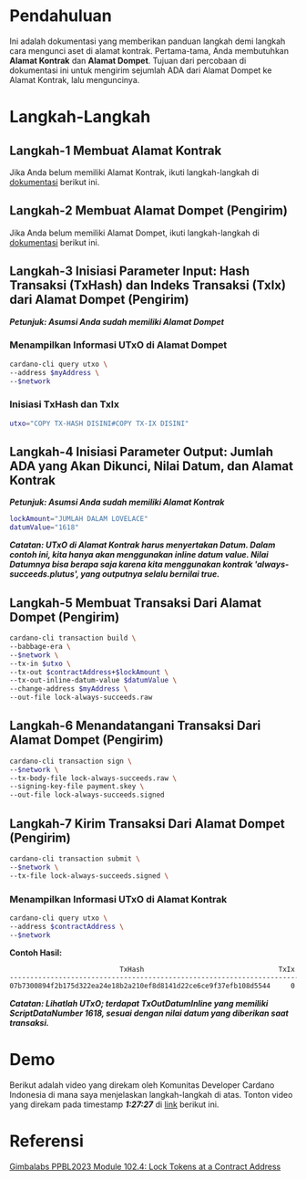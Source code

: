 # Pendahuluan

Ini adalah dokumentasi yang memberikan panduan langkah demi langkah cara mengunci aset di alamat kontrak. Pertama-tama, Anda membutuhkan **Alamat Kontrak** dan **Alamat Dompet**. Tujuan dari percobaan di dokumentasi ini untuk mengirim sejumlah ADA dari Alamat Dompet ke Alamat Kontrak, lalu menguncinya.

# Langkah-Langkah

## Langkah-1 Membuat Alamat Kontrak

Jika Anda belum memiliki Alamat Kontrak, ikuti langkah-langkah di [dokumentasi](https://github.com/ValdryanIvandito/cardano-lock-unlocking-assets-guide/blob/main/generate-contract-address-id.md) berikut ini.

## Langkah-2 Membuat Alamat Dompet (Pengirim)

Jika Anda belum memiliki Alamat Dompet, ikuti langkah-langkah di [dokumentasi](https://github.com/ValdryanIvandito/cardano-basic-transaction-guide/blob/main/generate-wallet-address-id.md) berikut ini.

## Langkah-3 Inisiasi Parameter Input: Hash Transaksi (TxHash) dan Indeks Transaksi (TxIx) dari Alamat Dompet (Pengirim)

**_Petunjuk: Asumsi Anda sudah memiliki Alamat Dompet_**

### Menampilkan Informasi UTxO di Alamat Dompet

```bash
cardano-cli query utxo \
--address $myAddress \
--$network
```

### Inisiasi TxHash dan TxIx

```bash
utxo="COPY TX-HASH DISINI#COPY TX-IX DISINI"
```

## Langkah-4 Inisiasi Parameter Output: Jumlah ADA yang Akan Dikunci, Nilai Datum, dan Alamat Kontrak

**_Petunjuk: Asumsi Anda sudah memiliki Alamat Kontrak_**

```bash
lockAmount="JUMLAH DALAM LOVELACE"
datumValue="1618"
```

**_Catatan: UTxO di Alamat Kontrak harus menyertakan Datum. Dalam contoh ini, kita hanya akan menggunakan inline datum value. Nilai Datumnya bisa berapa saja karena kita menggunakan kontrak 'always-succeeds.plutus', yang outputnya selalu bernilai true._**

## Langkah-5 Membuat Transaksi Dari Alamat Dompet (Pengirim)

```bash
cardano-cli transaction build \
--babbage-era \
--$network \
--tx-in $utxo \
--tx-out $contractAddress+$lockAmount \
--tx-out-inline-datum-value $datumValue \
--change-address $myAddress \
--out-file lock-always-succeeds.raw
```

## Langkah-6 Menandatangani Transaksi Dari Alamat Dompet (Pengirim)

```bash
cardano-cli transaction sign \
--$network \
--tx-body-file lock-always-succeeds.raw \
--signing-key-file payment.skey \
--out-file lock-always-succeeds.signed
```

## Langkah-7 Kirim Transaksi Dari Alamat Dompet (Pengirim)

```bash
cardano-cli transaction submit \
--$network \
--tx-file lock-always-succeeds.signed \
```

### Menampilkan Informasi UTxO di Alamat Kontrak

```bash
cardano-cli query utxo \
--address $contractAddress \
--$network
```

**Contoh Hasil:**

```bash
                           TxHash                                 TxIx        Amount
--------------------------------------------------------------------------------------
07b7300894f2b175d322ea24e18b2a210ef8d8141d22ce6ce9f37efb108d5544     0        500000000 lovelace + TxOutDatumInline ReferenceTxInsScriptsInlineDatumsInBabbageEra (ScriptDataNumber 1618)
```

**_Catatan: Lihatlah UTxO; terdapat TxOutDatumInline yang memiliki ScriptDataNumber 1618, sesuai dengan nilai datum yang diberikan saat transaksi._**

# Demo

Berikut adalah video yang direkam oleh Komunitas Developer Cardano Indonesia di mana saya menjelaskan langkah-langkah di atas. Tonton video yang direkam pada timestamp **_1:27:27_** di [link](https://youtu.be/03hXLZ_07N0?list=PLUj8499OocHiL8gXPv8wMlLW-zIcyYdrQ) berikut ini.

# Referensi

[Gimbalabs PPBL2023 Module 102.4: Lock Tokens at a Contract Address](https://plutuspbl.io/modules/102/1024)

